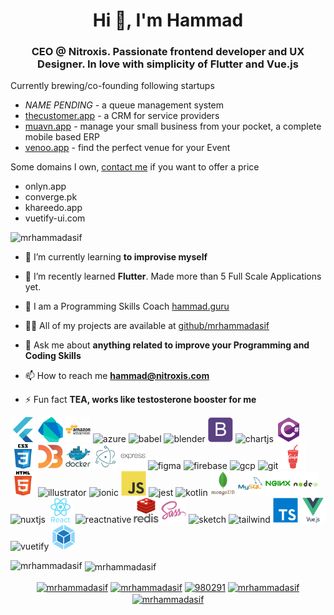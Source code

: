<h1 align="center">Hi 👋, I'm Hammad</h1>
<h3 align="center">CEO @ Nitroxis. Passionate frontend developer and UX Designer. In love with simplicity of Flutter and Vue.js</h3>

<p>Currently brewing/co-founding following startups</p>

- _NAME PENDING_ - a queue management system
- [thecustomer.app](https://thecustomer.app) - a CRM for service providers
- [muavn.app](https://muavn.app) - manage your small business from your pocket, a complete mobile based ERP
- [venoo.app](https://venoo.app) - find the perfect venue for your Event

Some domains I own, [contact me](mailto:hammad@nitroxis.com) if you want to offer a price

- onlyn.app
- converge.pk
- khareedo.app
- vuetify-ui.com

<p align="left"> <img src="https://komarev.com/ghpvc/?username=mrhammadasif" alt="mrhammadasif" /> </p>

- 🌱 I’m currently learning **to improvise myself**

- 🌱 I’m recently learned **Flutter**. Made more than 5 Full Scale Applications yet.

- 📝 I am a Programming Skills Coach [hammad.guru](https://hammad.guru)

- 👨‍💻 All of my projects are available at [github/mrhammadasif](https://github.com/mrhammadasif)

- 💬 Ask me about **anything related to improve your Programming and Coding Skills**

- 📫 How to reach me **hammad@nitroxis.com**

- ⚡ Fun fact **TEA, works like testosterone booster for me**

<p align="left">
  <img src="https://raw.githubusercontent.com/devicons/devicon/master/icons/flutter/flutter-original.svg" alt="dart" width="40"   height="40" />
    <img src="https://raw.githubusercontent.com/devicons/devicon/master/icons/dart/dart-original.svg" alt="dart" width="40"   height="40" />
  <img src="https://raw.githubusercontent.com/devicons/devicon/master/icons/amazonwebservices/amazonwebservices-original-wordmark.svg"  alt="aws" width="40" height="40" />
<img src="https://www.vectorlogo.zone/logos/microsoft_azure/microsoft_azure-icon.svg" alt="azure" width="40"  height="40" />

<img src="https://www.vectorlogo.zone/logos/babeljs/babeljs-icon.svg" alt="babel" width="40" height="40" />
<img src="https://download.blender.org/branding/community/blender_community_badge_white.svg" alt="blender" width="40"   height="40" />
<img src="https://raw.githubusercontent.com/devicons/devicon/master/icons/bootstrap/bootstrap-plain.svg" alt="bootstrap" width="40"   height="40" />
<img src="https://www.chartjs.org/media/logo-title.svg" alt="chartjs" width="40" height="40" />
<img src="https://raw.githubusercontent.com/devicons/devicon/master/icons/csharp/csharp-original.svg" alt="csharp" width="40"   height="40" />
<img src="https://raw.githubusercontent.com/devicons/devicon/master/icons/css3/css3-original-wordmark.svg" alt="css3" width="40"   height="40" />
<img src="https://raw.githubusercontent.com/devicons/devicon/master/icons/d3js/d3js-original.svg" alt="d3js" width="40"   height="40" />
<img src="https://raw.githubusercontent.com/devicons/devicon/master/icons/docker/docker-original-wordmark.svg" alt="docker"   width="40" height="40" />
<img src="https://raw.githubusercontent.com/devicons/devicon/master/icons/electron/electron-original.svg" alt="electron" width="40"   height="40" />
<img src="https://raw.githubusercontent.com/devicons/devicon/master/icons/express/express-original-wordmark.svg" alt="express"   width="40" height="40" />
<img src="https://www.vectorlogo.zone/logos/figma/figma-icon.svg" alt="figma" width="40" height="40" />
<img src="https://www.vectorlogo.zone/logos/firebase/firebase-icon.svg" alt="firebase" width="40" height="40" />
<img src="https://www.vectorlogo.zone/logos/google_cloud/google_cloud-icon.svg" alt="gcp" width="40" height="40" />
<img src="https://www.vectorlogo.zone/logos/git-scm/git-scm-icon.svg" alt="git" width="40" height="40" />
<img src="https://raw.githubusercontent.com/devicons/devicon/master/icons/gulp/gulp-plain.svg" alt="gulp" width="40" height="40" />
<img src="https://raw.githubusercontent.com/devicons/devicon/master/icons/html5/html5-original-wordmark.svg" alt="html5" width="40"   height="40" />
<img src="https://www.vectorlogo.zone/logos/adobe_illustrator/adobe_illustrator-icon.svg" alt="illustrator" width="40"  height="40" />
<img src="https://upload.wikimedia.org/wikipedia/commons/d/d1/Ionic_Logo.svg" alt="ionic" width="40" height="40" />
<img src="https://raw.githubusercontent.com/devicons/devicon/master/icons/javascript/javascript-original.svg" alt="javascript"  width="40" height="40" />
<img src="https://www.vectorlogo.zone/logos/jestjsio/jestjsio-icon.svg" alt="jest" width="40" height="40" />
<img src="https://www.vectorlogo.zone/logos/kotlinlang/kotlinlang-icon.svg" alt="kotlin" width="40" height="40" />
<img src="https://raw.githubusercontent.com/devicons/devicon/master/icons/mongodb/mongodb-original-wordmark.svg" alt="mongodb"   width="40" height="40" />
<img src="https://raw.githubusercontent.com/devicons/devicon/master/icons/mysql/mysql-original-wordmark.svg" alt="mysql" width="40"   height="40" />
<img src="https://raw.githubusercontent.com/devicons/devicon/master/icons/nginx/nginx-original.svg" alt="nginx" width="40"   height="40" />
<img src="https://raw.githubusercontent.com/devicons/devicon/master/icons/nodejs/nodejs-original-wordmark.svg" alt="nodejs"   width="40" height="40" />
<img src="https://www.vectorlogo.zone/logos/nuxtjs/nuxtjs-icon.svg" alt="nuxtjs" width="40" height="40" />
<img src="https://raw.githubusercontent.com/devicons/devicon/master/icons/react/react-original-wordmark.svg" alt="react" width="40"   height="40" />
<img src="https://reactnative.dev/img/header_logo.svg" alt="reactnative" width="40" height="40" />
<img src="https://raw.githubusercontent.com/devicons/devicon/master/icons/redis/redis-original-wordmark.svg" alt="redis" width="40"   height="40" />
<img src="https://raw.githubusercontent.com/devicons/devicon/master/icons/sass/sass-original.svg" alt="sass" width="40"   height="40" />
<img src="https://www.vectorlogo.zone/logos/sketchapp/sketchapp-icon.svg" alt="sketch" width="40" height="40" />
<img src="https://www.vectorlogo.zone/logos/tailwindcss/tailwindcss-icon.svg" alt="tailwind" width="40" height="40" />
<img src="https://raw.githubusercontent.com/devicons/devicon/master/icons/typescript/typescript-original.svg" alt="typescript"   width="40" height="40" />
<img src="https://raw.githubusercontent.com/devicons/devicon/master/icons/vuejs/vuejs-original-wordmark.svg" alt="vuejs" width="40"
  height="40" />
<img src="https://bestofjs.org/logos/vuetify.svg" alt="vuetify" width="40" height="40" />
<img src="https://raw.githubusercontent.com/devicons/devicon/master/icons/webpack/webpack-original.svg" alt="webpack" width="40" height="40" />
</p>

<p><img align="left" src="https://github-readme-stats.vercel.app/api/top-langs/?username=mrhammadasif&layout=compact&hide=html" alt="mrhammadasif" /></p>

<p>&nbsp;<img align="center" src="https://github-readme-stats.vercel.app/api?username=mrhammadasif&show_icons=true" alt="mrhammadasif" /></p>

<p align="center">
<a href="https://twitter.com/mrhammadasif" target="blank"><img align="center" src="https://cdn.jsdelivr.net/npm/simple-icons@3.0.1/icons/twitter.svg" alt="mrhammadasif" height="30" width="30" /></a>
<a href="https://linkedin.com/in/mrhammadasif" target="blank"><img align="center" src="https://cdn.jsdelivr.net/npm/simple-icons@3.0.1/icons/linkedin.svg" alt="mrhammadasif" height="30" width="30" /></a>
<a href="https://stackoverflow.com/users/980291" target="blank"><img align="center" src="https://cdn.jsdelivr.net/npm/simple-icons@3.0.1/icons/stackoverflow.svg" alt="980291" height="30" width="30" /></a>
<a href="https://fb.com/mrhammadasif" target="blank"><img align="center" src="https://cdn.jsdelivr.net/npm/simple-icons@3.0.1/icons/facebook.svg" alt="mrhammadasif" height="30" width="30" /></a>
<a href="https://www.behance.net/mrhammadasif" target="blank"><img align="center" src="https://cdn.jsdelivr.net/npm/simple-icons@3.0.1/icons/behance.svg" alt="mrhammadasif" height="30" width="30" /></a>
</p>
